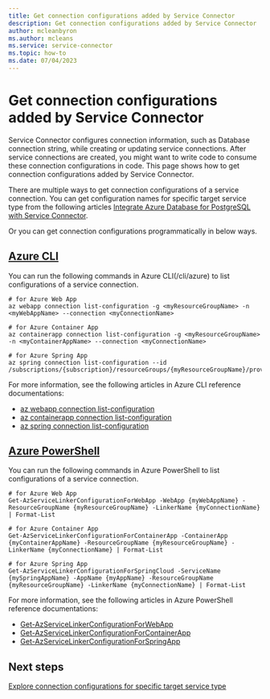 ```yaml
---
title: Get connection configurations added by Service Connector
description: Get connection configurations added by Service Connector
author: mcleanbyron
ms.author: mcleans
ms.service: service-connector
ms.topic: how-to
ms.date: 07/04/2023
---
```


# Get connection configurations added by Service Connector

Service Connector configures connection information, such as Database connection string, while creating or updating service connections. After service connections are created, you might want to write code to consume these connection configurations in code. This page shows how to get connection configurations added by Service Connector. 

There are multiple ways to get connection configurations of a service connection. You can get configuration names for specific target service type from the following articles [Integrate Azure Database for PostgreSQL with Service Connector](./how-to-integrate-postgres.md).

Or you can get connection configurations programmatically in below ways.

## [Azure CLI](#tab/azure-cli)
You can run the following commands in Azure CLI(/cli/azure) to list configurations of a service connection.
```azurecli
# for Azure Web App
az webapp connection list-configuration -g <myResourceGroupName> -n <myWebAppName> --connection <myConnectionName>

# for Azure Container App
az containerapp connection list-configuration -g <myResourceGroupName> -n <myContainerAppName> --connection <myConnectionName>

# for Azure Spring App
az spring connection list-configuration --id /subscriptions/{subscription}/resourceGroups/{myResourceGroupName}/providers/Microsoft.AppPlatform/Spring/{mySpringAppName}/apps/{myAppName}/deployments/default/providers/Microsoft.ServiceLinker/linkers/{myConnectionName}
```
For more information, see the following articles in Azure CLI reference documentations:
- [az webapp connection list-configuration](/cli/azure/webapp/connection#az-webapp-connection-list-configuration)
- [az containerapp connection list-configuration](/cli/azure/containerapp/connection#az-containerapp-connection-list-configuration)
- [az spring connection list-configuration](/cli/azure/spring/connection#az-spring-connection-list-configuration)

## [Azure PowerShell](#tab/azure-powershell)
You can run the following commands in Azure PowerShell to list configurations of a service connection.
```azurepowershell
# for Azure Web App
Get-AzServiceLinkerConfigurationForWebApp -WebApp {myWebAppName} -ResourceGroupName {myResourceGroupName} -LinkerName {myConnectionName} | Format-List

# for Azure Container App
Get-AzServiceLinkerConfigurationForContainerApp -ContainerApp {myContainerAppName} -ResourceGroupName {myResourceGroupName} -LinkerName {myConnectionName} | Format-List

# for Azure Spring App
Get-AzServiceLinkerConfigurationForSpringCloud -ServiceName {mySpringAppName} -AppName {myAppName} -ResourceGroupName {myResourceGroupName} -LinkerName {myConnectionName} | Format-List
```
For more information, see the following articles in Azure PowerShell reference documentations: 
- [Get-AzServiceLinkerConfigurationForWebApp](/powershell/module/az.servicelinker/get-azservicelinkerconfigurationforwebapp)
- [Get-AzServiceLinkerConfigurationForContainerApp](/powershell/module/az.servicelinker/get-azservicelinkerconfigurationforcontainerapp)
- [Get-AzServiceLinkerConfigurationForSpringApp](/powershell/module/az.servicelinker/get-azservicelinkerconfigurationforspringcloud)


## Next steps
[Explore connection configurations for specific target service type](./how-to-integrate-sql-database.md)